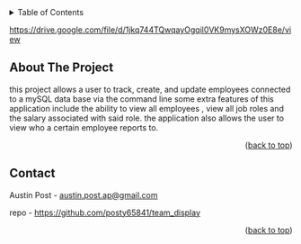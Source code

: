 <!-- TABLE OF CONTENTS -->
<details>
  <summary>Table of Contents</summary>
  <ol>
    <li>
      <a href="#about-the-project">About The Project</a>
      <ul>
        <li><a href="#built-with">Built With</a></li>
      </ul>
    </li>
    <li>
      <a href="#getting-started">Getting Started</a>
      <ul>
        <li><a href="#prerequisites">Prerequisites</a></li>
        <li><a href="#installation">Installation</a></li>
      </ul>
    </li>
    <li><a href="#usage">Usage</a></li>
    <li><a href="#roadmap">Roadmap</a></li>
    <li><a href="#contributing">Contributing</a></li>
    <li><a href="#license">License</a></li>
    <li><a href="#contact">Contact</a></li>
    <li><a href="#acknowledgments">Acknowledgments</a></li>
  </ol>
</details>


https://drive.google.com/file/d/1jkq744TQwqayOgqil0VK9mysXOWz0E8e/view

<!-- ABOUT THE PROJECT -->
## About The Project
this project allows a user to track, create, and update employees connected to a mySQL data base via the command line 
some extra features of this application include 
the ability to view all employees , view all job roles and the salary associated with said role.
the application also allows the user to view who a certain employee reports to.
 


<p align="right">(<a href="#readme-top">back to top</a>)</p>


<!-- CONTACT -->
## Contact

Austin Post  - austin.post.ap@gmail.com

repo - https://github.com/posty65841/team_display

<p align="right">(<a href="#readme-top">back to top</a>)</p>

